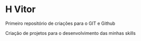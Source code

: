 # H Vitor
 Primeiro repositório de criações para o GIT e Github

 Criação de projetos para o desenvolvimento das minhas skills

